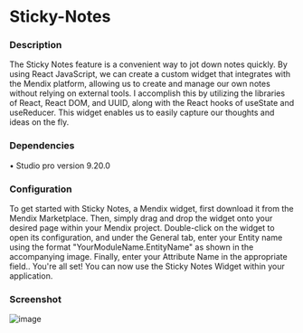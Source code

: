 # Sticky-Notes

### Description

The Sticky Notes feature is a convenient way to jot down notes quickly. 
By using React JavaScript, we can create a custom widget that integrates with the Mendix platform, allowing us to create and manage our own notes without relying on external tools. 
I accomplish this by utilizing the libraries of React, React DOM, and UUID, along with the React hooks of useState and useReducer. This widget enables us to easily capture our thoughts and ideas on the fly.

### Dependencies 

•	Studio pro version 9.20.0

### Configuration

To get started with Sticky Notes, a Mendix widget, first download it from the Mendix Marketplace. Then, simply drag and drop the widget onto your desired page within your Mendix project. Double-click on the widget to open its configuration, and under the General tab, enter your Entity name using the format "YourModuleName.EntityName" as shown in the accompanying image. Finally, enter your Attribute Name in the appropriate field..
You're all set! You can now use the Sticky Notes Widget within your application.

### Screenshot

![image](https://user-images.githubusercontent.com/126284025/221269077-4a508587-3014-42d9-a153-5e24cc8a7e23.png)
